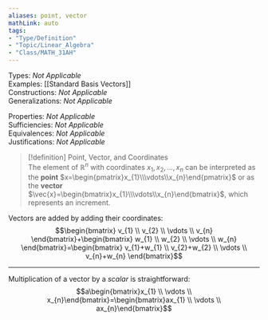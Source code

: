 ```yaml
---
aliases: point, vector  
mathLink: auto  
tags:  
- "Type/Definition"  
- "Topic/Linear_Algebra"  
- "Class/MATH_31AH"  
---
```

Types: <i>Not Applicable</i>  
Examples: [[Standard Basis Vectors]]  
Constructions: <i>Not Applicable</i>  
Generalizations: <i>Not Applicable</i>  
  
Properties: <i>Not Applicable</i>  
Sufficiencies: <i>Not Applicable</i>  
Equivalences: <i>Not Applicable</i>  
Justifications: <i>Not Applicable</i>  
  
> [!definition] Point, Vector, and Coordinates  
> The element of $\mathbb{R}^n$ with coordinates $x_{1},x_{2},\dots,x_{n}$ can be interpreted as the **point** $x=\begin{pmatrix}x_{1}\\\vdots\\x_{n}\end{pmatrix}$ or as the **vector** $\vec{x}=\begin{bmatrix}x_{1}\\\vdots\\x_{n}\end{bmatrix}$, which represents an increment.  
  
Vectors are added by adding their coordinates:  
$$\begin{bmatrix}  
v_{1} \\  
v_{2} \\  
\vdots \\  
v_{n}  
\end{bmatrix}+\begin{bmatrix}  
w_{1} \\  
w_{2} \\  
\vdots \\  
w_{n}  
\end{bmatrix}=\begin{bmatrix}  
v_{1}+w_{1} \\  
v_{2}+w_{2} \\  
\vdots \\  
v_{n}+w_{n}  
\end{bmatrix}$$  
  
---
  
Multiplication of a vector by a *scalar* is straightforward:  
$$a\begin{bmatrix}x_{1} \\  
\vdots \\  
x_{n}\end{bmatrix}=\begin{bmatrix}ax_{1} \\  
\vdots \\  
ax_{n}\end{bmatrix}$$  
